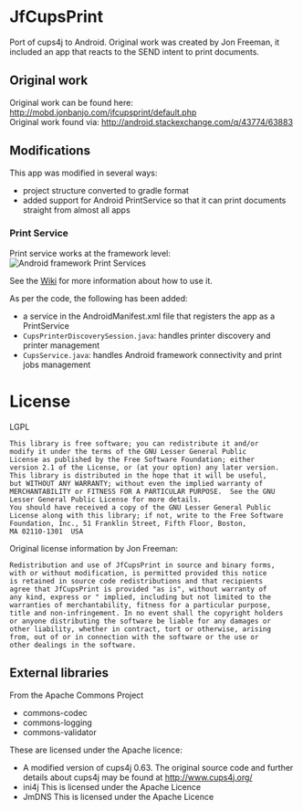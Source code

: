 # JfCupsPrint
Port of cups4j to Android. Original work was created by Jon Freeman, it included an app that reacts to the SEND intent to print documents.

## Original work

Original work can be found here: http://mobd.jonbanjo.com/jfcupsprint/default.php  
Original work found via: http://android.stackexchange.com/q/43774/63883

## Modifications

This app was modified in several ways:

* project structure converted to gradle format
* added support for Android PrintService so that it can print documents straight from almost all apps
 
### Print Service

Print service works at the framework level:
![Android framework Print Services](https://camo.githubusercontent.com/8e75da6c50e90aabd35a31bcc31135f46534102d/687474703a2f2f692e696d6775722e636f6d2f4649426937766c2e706e67)

See the [Wiki](https://github.com/BenoitDuffez/JfCupsPrint/wiki) for more information about how to use it.

As per the code, the following has been added:

* a service in the AndroidManifest.xml file that registers the app as a PrintService
* `CupsPrinterDiscoverySession.java`: handles printer discovery and printer management
* `CupsService.java`: handles Android framework connectivity and print jobs management

# License

LGPL

```
This library is free software; you can redistribute it and/or
modify it under the terms of the GNU Lesser General Public
License as published by the Free Software Foundation; either
version 2.1 of the License, or (at your option) any later version.
This library is distributed in the hope that it will be useful,
but WITHOUT ANY WARRANTY; without even the implied warranty of
MERCHANTABILITY or FITNESS FOR A PARTICULAR PURPOSE.  See the GNU
Lesser General Public License for more details.
You should have received a copy of the GNU Lesser General Public
License along with this library; if not, write to the Free Software
Foundation, Inc., 51 Franklin Street, Fifth Floor, Boston,
MA 02110-1301  USA
```

Original license information by Jon Freeman:

```
Redistribution and use of JfCupsPrint in source and binary forms,
with or without modification, is permitted provided this notice
is retained in source code redistributions and that recipients
agree that JfCupsPrint is provided "as is", without warranty of
any kind, express or " implied, including but not limited to the
warranties of merchantability, fitness for a particular purpose,
title and non-infringement. In no event shall the copyright holders
or anyone distributing the software be liable for any damages or
other liability, whether in contract, tort or otherwise, arising
from, out of or in connection with the software or the use or
other dealings in the software.
```

## External libraries

From the Apache Commons Project

* commons-codec
* commons-logging
* commons-validator

These are licensed under the Apache licence:

* A modified version of cups4j 0.63. The original source code and further details about cups4j may be found at http://www.cups4j.org/ 
* ini4j This is licensed under the Apache Licence
* JmDNS This is licensed under the Apache Licence

